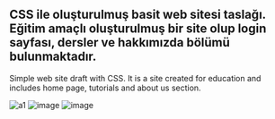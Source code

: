 CSS ile oluşturulmuş basit web sitesi taslağı. Eğitim amaçlı oluşturulmuş bir site olup login sayfası, dersler ve hakkımızda bölümü bulunmaktadır.
------
Simple web site draft with CSS. It is a site created for education and includes home page, tutorials and about us section.

![a1](https://user-images.githubusercontent.com/44605674/227925973-ca59dbe1-7762-4ce5-874f-b27f53635d4c.jpg)
![image](https://user-images.githubusercontent.com/44605674/227927395-12c47c3c-50fa-40ff-ac19-5c6f36a43ca8.png)
![image](https://user-images.githubusercontent.com/44605674/227927588-70a3733a-61d2-4fe5-8e7e-c0279c3db9b9.png)
